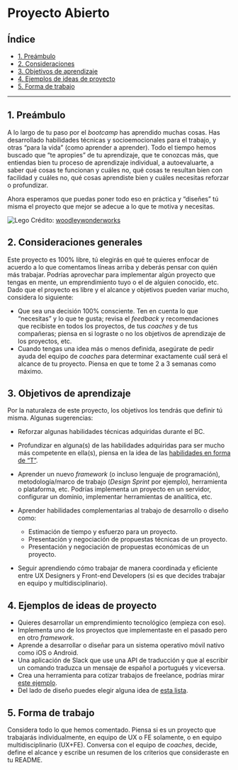 # Proyecto Abierto

## Índice

- [1. Preámbulo](#1-preambulo)
- [2. Consideraciones](#2-consideraciones-generales)
- [3. Objetivos de aprendizaje](#3-objetivos-de-aprendizaje)
- [4. Ejemplos de ideas de proyecto](#4-ejemplos-de-ideas-de-proyecto)
- [5. Forma de trabajo](#5-forma-de-trabajo)

---

## 1. Preámbulo

A lo largo de tu paso por el _bootcamp_ has aprendido muchas cosas. Has desarrollado
habilidades técnicas y socioemocionales para el trabajo, y otras “para la vida”
(como aprender a aprender). Todo el tiempo hemos buscado que “te apropies” de tu
aprendizaje, que te conozcas más, que entiendas bien tu proceso de aprendizaje
individual, a autoevaluarte, a saber qué cosas te funcionan y cuáles no, qué
cosas te resultan bien con facilidad y cuáles no, qué cosas aprendiste bien y
cuáles necesitas reforzar o profundizar.

Ahora esperamos que puedas poner todo eso en práctica y “diseñes” tú misma el
proyecto que mejor se adecue a lo que te motiva y necesitas.

![Lego](https://live.staticflickr.com/2108/2472230611_e59c286108_h.jpg)
Crédito: [woodleywonderworks](https://www.flickr.com/photos/wwworks/2472230611/in/photolist-4LsQ2H-rGkwnS-Kf7AzS-4Lx3WJ-8ZwnR1-pHSbu-Kf7Bd5-a3ngbG-29NU47D-86tWQ3-aihcjA-naP1D8-2hbMECL-oaoiS4-2biZ3s-oS52xG-2b9qkpw-4uQ5oT-fA4fPg-aihcmA-aihchd-Kf7yw3-aBeEat-aihcq5-aihco3-aihcsj-ebEMbb-dgbCY6-6TkVB2-7r5Hbi-9bcVBQ-bxbjA5-bdf1L6-4fiwA7-rpJujx-niiXZD-7jvKd7-PB3KH3-4Kumjr-7J6HQf-Qd3ewF-8zDHoq-rpC2bN-LiR9Xf-tUBkH-fHA82y-6wGs7X-SdLzff-5aymcB-m4kDzY)

## 2. Consideraciones generales

Este proyecto es 100% libre, tú elegirás en qué te quieres enfocar de acuerdo a
lo que comentamos líneas arriba y deberás pensar con quién más trabajar. Podrías
aprovechar para implementar algún proyecto que tengas en mente, un emprendimiento
tuyo o el de alguien conocido, etc. Dado que el proyecto es libre y el alcance y
objetivos pueden variar mucho, considera lo siguiente:

- Que sea una decisión 100% consciente. Ten en cuenta lo que “necesitas” y lo que
te gusta; revisa el _feedback_ y recomendaciones que recibiste en todos los proyectos,
de tus _coaches_ y de tus compañeras; piensa en si lograste o no los objetivos de
aprendizaje de los proyectos, etc.
- Cuando tengas una idea más o menos definida, asegúrate de pedir ayuda del equipo
de _coaches_ para determinar exactamente cuál será el alcance de tu proyecto. Piensa
en que te tome 2 a 3 semanas como máximo.

## 3. Objetivos de aprendizaje

Por la naturaleza de este proyecto, los objetivos los tendrás que definir tú
misma. Algunas sugerencias:

- Reforzar algunas habilidades técnicas adquiridas durante el BC.
- Profundizar en alguna(s) de las habilidades adquiridas para ser mucho más
competente en ella(s), piensa en la idea de las [habilidades en forma de “T”](https://www.google.com/search?q=habilidades+en+forma+de+t).

- Aprender un nuevo _framework_ (o incluso lenguaje de programación),
metodología/marco de trabajo (_Design Sprint_ por ejemplo), herramienta o plataforma,
etc. Podrías implementa un proyecto en un servidor, configurar un dominio,
implementar herramientas de analítica, etc.

- Aprender habilidades complementarias al trabajo de desarrollo o diseño como:

  * Estimación de tiempo y esfuerzo para un proyecto.
  * Presentación y negociación de propuestas técnicas de un proyecto.
  * Presentación y negociación de propuestas económicas de un proyecto.

- Seguir aprendiendo cómo trabajar de manera coordinada y eficiente entre
UX Designers  y Front-end Developers (si es que decides trabajar en equipo y multidisciplinario).

## 4. Ejemplos de ideas de proyecto

- Quieres desarrollar un emprendimiento tecnológico (empieza con eso).
- Implementa uno de los proyectos que implementaste en el pasado pero en otro _framework_.
- Aprende a desarrollar o diseñar para un sistema operativo móvil nativo como
iOS o Android.
- Una aplicación de Slack que use una API de traducción y que al escribir un
comando traduzca un mensaje de español a portugués y viceversa.
- Crea una herramienta para cotizar trabajos de freelance, podrías mirar
[este ejemplo](https://uxrecipe.github.io/).
- Del lado de diseño puedes elegir alguna idea de [esta lista](https://docs.google.com/document/d/1kx5FWjBnSWzwkv8ZDQzFPSFfDtaiEl270YipSFeYEjk/edit#heading=h.xkxg6jk8wx8d).

## 5. Forma de trabajo

Considera todo lo que hemos comentado. Piensa si es un proyecto que trabajarás
individualmente, en equipo de UX o FE solamente, o en equipo multidisciplinario
(UX+FE). Conversa con el equipo de _coaches_, decide, define el alcance y escribe
un resumen de los criterios que consideraste en tu README.
